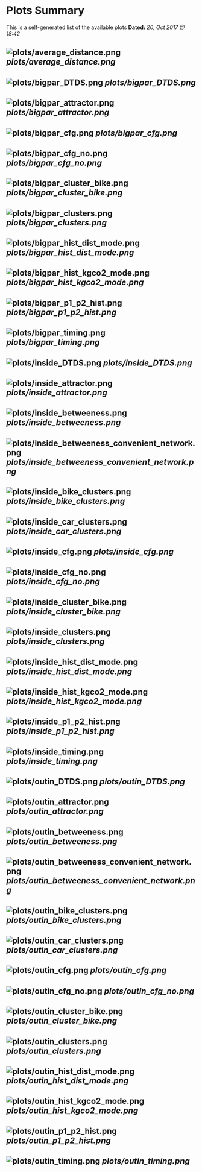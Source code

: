 # Plots Summary

This is a self-generated list of the available plots
**Dated:** *20, Oct 2017 @ 18:42*


![plots/average_distance.png](plots/average_distance.png  "plots/average_distance.png")
*plots/average_distance.png*
---

![plots/bigpar_DTDS.png](plots/bigpar_DTDS.png  "plots/bigpar_DTDS.png")
*plots/bigpar_DTDS.png*
---

![plots/bigpar_attractor.png](plots/bigpar_attractor.png  "plots/bigpar_attractor.png")
*plots/bigpar_attractor.png*
---

![plots/bigpar_cfg.png](plots/bigpar_cfg.png  "plots/bigpar_cfg.png")
*plots/bigpar_cfg.png*
---

![plots/bigpar_cfg_no.png](plots/bigpar_cfg_no.png  "plots/bigpar_cfg_no.png")
*plots/bigpar_cfg_no.png*
---

![plots/bigpar_cluster_bike.png](plots/bigpar_cluster_bike.png  "plots/bigpar_cluster_bike.png")
*plots/bigpar_cluster_bike.png*
---

![plots/bigpar_clusters.png](plots/bigpar_clusters.png  "plots/bigpar_clusters.png")
*plots/bigpar_clusters.png*
---

![plots/bigpar_hist_dist_mode.png](plots/bigpar_hist_dist_mode.png  "plots/bigpar_hist_dist_mode.png")
*plots/bigpar_hist_dist_mode.png*
---

![plots/bigpar_hist_kgco2_mode.png](plots/bigpar_hist_kgco2_mode.png  "plots/bigpar_hist_kgco2_mode.png")
*plots/bigpar_hist_kgco2_mode.png*
---

![plots/bigpar_p1_p2_hist.png](plots/bigpar_p1_p2_hist.png  "plots/bigpar_p1_p2_hist.png")
*plots/bigpar_p1_p2_hist.png*
---

![plots/bigpar_timing.png](plots/bigpar_timing.png  "plots/bigpar_timing.png")
*plots/bigpar_timing.png*
---

![plots/inside_DTDS.png](plots/inside_DTDS.png  "plots/inside_DTDS.png")
*plots/inside_DTDS.png*
---

![plots/inside_attractor.png](plots/inside_attractor.png  "plots/inside_attractor.png")
*plots/inside_attractor.png*
---

![plots/inside_betweeness.png](plots/inside_betweeness.png  "plots/inside_betweeness.png")
*plots/inside_betweeness.png*
---

![plots/inside_betweeness_convenient_network.png](plots/inside_betweeness_convenient_network.png  "plots/inside_betweeness_convenient_network.png")
*plots/inside_betweeness_convenient_network.png*
---

![plots/inside_bike_clusters.png](plots/inside_bike_clusters.png  "plots/inside_bike_clusters.png")
*plots/inside_bike_clusters.png*
---

![plots/inside_car_clusters.png](plots/inside_car_clusters.png  "plots/inside_car_clusters.png")
*plots/inside_car_clusters.png*
---

![plots/inside_cfg.png](plots/inside_cfg.png  "plots/inside_cfg.png")
*plots/inside_cfg.png*
---

![plots/inside_cfg_no.png](plots/inside_cfg_no.png  "plots/inside_cfg_no.png")
*plots/inside_cfg_no.png*
---

![plots/inside_cluster_bike.png](plots/inside_cluster_bike.png  "plots/inside_cluster_bike.png")
*plots/inside_cluster_bike.png*
---

![plots/inside_clusters.png](plots/inside_clusters.png  "plots/inside_clusters.png")
*plots/inside_clusters.png*
---

![plots/inside_hist_dist_mode.png](plots/inside_hist_dist_mode.png  "plots/inside_hist_dist_mode.png")
*plots/inside_hist_dist_mode.png*
---

![plots/inside_hist_kgco2_mode.png](plots/inside_hist_kgco2_mode.png  "plots/inside_hist_kgco2_mode.png")
*plots/inside_hist_kgco2_mode.png*
---

![plots/inside_p1_p2_hist.png](plots/inside_p1_p2_hist.png  "plots/inside_p1_p2_hist.png")
*plots/inside_p1_p2_hist.png*
---

![plots/inside_timing.png](plots/inside_timing.png  "plots/inside_timing.png")
*plots/inside_timing.png*
---

![plots/outin_DTDS.png](plots/outin_DTDS.png  "plots/outin_DTDS.png")
*plots/outin_DTDS.png*
---

![plots/outin_attractor.png](plots/outin_attractor.png  "plots/outin_attractor.png")
*plots/outin_attractor.png*
---

![plots/outin_betweeness.png](plots/outin_betweeness.png  "plots/outin_betweeness.png")
*plots/outin_betweeness.png*
---

![plots/outin_betweeness_convenient_network.png](plots/outin_betweeness_convenient_network.png  "plots/outin_betweeness_convenient_network.png")
*plots/outin_betweeness_convenient_network.png*
---

![plots/outin_bike_clusters.png](plots/outin_bike_clusters.png  "plots/outin_bike_clusters.png")
*plots/outin_bike_clusters.png*
---

![plots/outin_car_clusters.png](plots/outin_car_clusters.png  "plots/outin_car_clusters.png")
*plots/outin_car_clusters.png*
---

![plots/outin_cfg.png](plots/outin_cfg.png  "plots/outin_cfg.png")
*plots/outin_cfg.png*
---

![plots/outin_cfg_no.png](plots/outin_cfg_no.png  "plots/outin_cfg_no.png")
*plots/outin_cfg_no.png*
---

![plots/outin_cluster_bike.png](plots/outin_cluster_bike.png  "plots/outin_cluster_bike.png")
*plots/outin_cluster_bike.png*
---

![plots/outin_clusters.png](plots/outin_clusters.png  "plots/outin_clusters.png")
*plots/outin_clusters.png*
---

![plots/outin_hist_dist_mode.png](plots/outin_hist_dist_mode.png  "plots/outin_hist_dist_mode.png")
*plots/outin_hist_dist_mode.png*
---

![plots/outin_hist_kgco2_mode.png](plots/outin_hist_kgco2_mode.png  "plots/outin_hist_kgco2_mode.png")
*plots/outin_hist_kgco2_mode.png*
---

![plots/outin_p1_p2_hist.png](plots/outin_p1_p2_hist.png  "plots/outin_p1_p2_hist.png")
*plots/outin_p1_p2_hist.png*
---

![plots/outin_timing.png](plots/outin_timing.png  "plots/outin_timing.png")
*plots/outin_timing.png*
---

